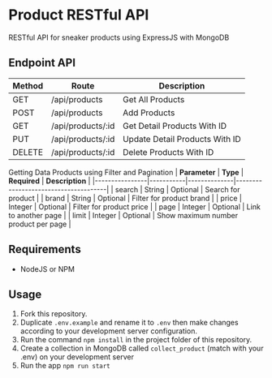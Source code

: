 # Product RESTful API
RESTful API for sneaker products using ExpressJS with MongoDB

## Endpoint API
| **Method** | **Route**         | **Description**                |
|------------|-------------------|--------------------------------|
| GET        | /api/products     | Get All Products               |
| POST       | /api/products     | Add Products                   |
| GET        | /api/products/:id | Get Detail Products With ID    |
| PUT        | /api/products/:id | Update Detail Products With ID |
| DELETE     | /api/products/:id | Delete Products With ID        |

Getting Data Products using Filter and Pagination
| **Parameter**  | **Type**  | **Required** | **Description**                      |
|----------------|-----------|--------------|--------------------------------------|
| search         | String    | Optional     | Search for product                   |
| brand          | String    | Optional     | Filter for product brand             |
| price          | Integer   | Optional     | Filter for product price             |
| page           | Integer   | Optional     | Link to another page                 |
| limit          | Integer   | Optional     | Show maximum number product per page |

## Requirements
- NodeJS or NPM

## Usage
1. Fork this repository.
2. Duplicate `.env.example` and rename it to `.env` then make  changes according to your development server configuration.
3. Run the command `npm install` in the project folder of this repository.
4. Create a collection in MongoDB called `collect_product` (match with your .env) on your development server
5. Run the app `npm run start`
